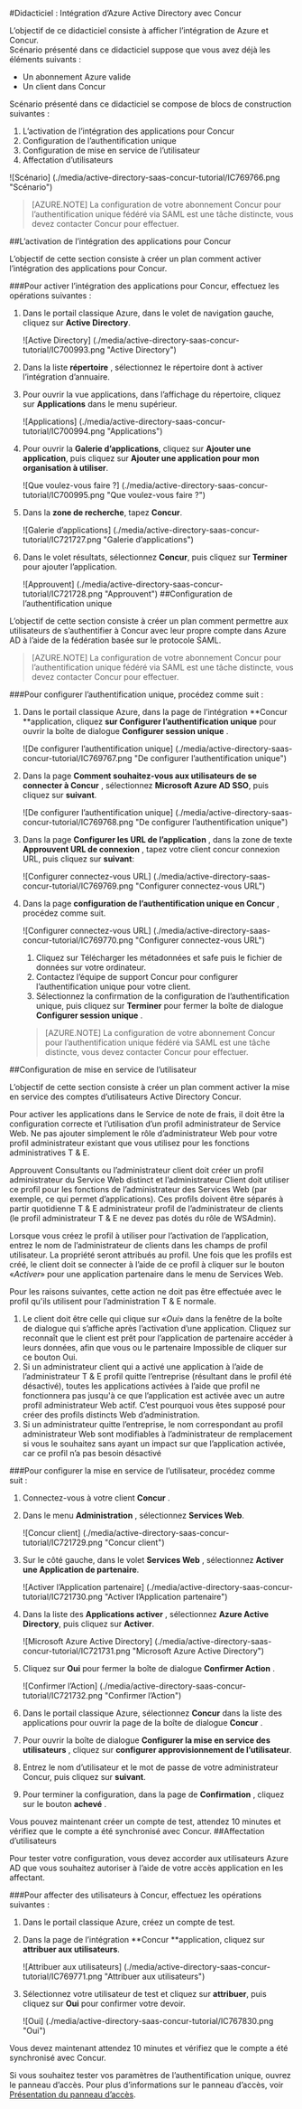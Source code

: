 <properties 
    pageTitle="Didacticiel : Intégration d’Azure Active Directory avec Concur | Microsoft Azure" 
    description="Découvrez comment utiliser Concur avec Azure Active Directory pour activer l’authentification unique, la mise en service automatisé et bien plus encore !" 
    services="active-directory" 
    authors="jeevansd"  
    documentationCenter="na" 
    manager="femila"/>
<tags 
    ms.service="active-directory" 
    ms.devlang="na" 
    ms.topic="article" 
    ms.tgt_pltfrm="na" 
    ms.workload="identity" 
    ms.date="09/29/2016" 
    ms.author="jeedes" />

#<a name="tutorial-azure-active-directory-integration-with-concur"></a>Didacticiel : Intégration d’Azure Active Directory avec Concur  


L’objectif de ce didacticiel consiste à afficher l’intégration de Azure et Concur.  
Scénario présenté dans ce didacticiel suppose que vous avez déjà les éléments suivants :

-   Un abonnement Azure valide
-   Un client dans Concur

Scénario présenté dans ce didacticiel se compose de blocs de construction suivantes :

1.  L’activation de l’intégration des applications pour Concur
2.  Configuration de l’authentification unique
3.  Configuration de mise en service de l’utilisateur
4.  Affectation d’utilisateurs

![Scénario] (./media/active-directory-saas-concur-tutorial/IC769766.png "Scénario")

>[AZURE.NOTE] La configuration de votre abonnement Concur pour l’authentification unique fédéré via SAML est une tâche distincte, vous devez contacter Concur pour effectuer.

##<a name="enabling-the-application-integration-for-concur"></a>L’activation de l’intégration des applications pour Concur

L’objectif de cette section consiste à créer un plan comment activer l’intégration des applications pour Concur.

###<a name="to-enable-the-application-integration-for-concur-perform-the-following-steps"></a>Pour activer l’intégration des applications pour Concur, effectuez les opérations suivantes :

1.  Dans le portail classique Azure, dans le volet de navigation gauche, cliquez sur **Active Directory**.

    ![Active Directory] (./media/active-directory-saas-concur-tutorial/IC700993.png "Active Directory")

2.  Dans la liste **répertoire** , sélectionnez le répertoire dont à activer l’intégration d’annuaire.

3.  Pour ouvrir la vue applications, dans l’affichage du répertoire, cliquez sur **Applications** dans le menu supérieur.

    ![Applications] (./media/active-directory-saas-concur-tutorial/IC700994.png "Applications")

4.  Pour ouvrir la **Galerie d’applications**, cliquez sur **Ajouter une application**, puis cliquez sur **Ajouter une application pour mon organisation à utiliser**.

    ![Que voulez-vous faire ?] (./media/active-directory-saas-concur-tutorial/IC700995.png "Que voulez-vous faire ?")

5.  Dans la **zone de recherche**, tapez **Concur**.

    ![Galerie d’applications] (./media/active-directory-saas-concur-tutorial/IC721727.png "Galerie d’applications")

6.  Dans le volet résultats, sélectionnez **Concur**, puis cliquez sur **Terminer** pour ajouter l’application.

    ![Approuvent] (./media/active-directory-saas-concur-tutorial/IC721728.png "Approuvent")
##<a name="configuring-single-sign-on"></a>Configuration de l’authentification unique

L’objectif de cette section consiste à créer un plan comment permettre aux utilisateurs de s’authentifier à Concur avec leur propre compte dans Azure AD à l’aide de la fédération basée sur le protocole SAML.

>[AZURE.NOTE] La configuration de votre abonnement Concur pour l’authentification unique fédéré via SAML est une tâche distincte, vous devez contacter Concur pour effectuer.

###<a name="to-configure-single-sign-on-perform-the-following-steps"></a>Pour configurer l’authentification unique, procédez comme suit :

1.  Dans le portail classique Azure, dans la page de l’intégration **Concur **application, cliquez **sur Configurer l’authentification unique** pour ouvrir la boîte de dialogue **Configurer session unique** .

    ![De configurer l’authentification unique] (./media/active-directory-saas-concur-tutorial/IC769767.png "De configurer l’authentification unique")

2.  Dans la page **Comment souhaitez-vous aux utilisateurs de se connecter à Concur** , sélectionnez **Microsoft Azure AD SSO**, puis cliquez sur **suivant**.

    ![De configurer l’authentification unique] (./media/active-directory-saas-concur-tutorial/IC769768.png "De configurer l’authentification unique")

3.  Dans la page **Configurer les URL de l’application** , dans la zone de texte **Approuvent URL de connexion** , tapez votre client concur connexion URL, puis cliquez sur **suivant**: 

    ![Configurer connectez-vous URL] (./media/active-directory-saas-concur-tutorial/IC769769.png "Configurer connectez-vous URL")

4.  Dans la page **configuration de l’authentification unique en Concur** , procédez comme suit.

    ![Configurer connectez-vous URL] (./media/active-directory-saas-concur-tutorial/IC769770.png "Configurer connectez-vous URL")

    1.  Cliquez sur Télécharger les métadonnées et safe puis le fichier de données sur votre ordinateur.
    2.  Contactez l’équipe de support Concur pour configurer l’authentification unique pour votre client.
    3.  Sélectionnez la confirmation de la configuration de l’authentification unique, puis cliquez sur **Terminer** pour fermer la boîte de dialogue **Configurer session unique** .  

    >[AZURE.NOTE] La configuration de votre abonnement Concur pour l’authentification unique fédéré via SAML est une tâche distincte, vous devez contacter Concur pour effectuer.

##<a name="configuring-user-provisioning"></a>Configuration de mise en service de l’utilisateur

L’objectif de cette section consiste à créer un plan comment activer la mise en service des comptes d’utilisateurs Active Directory Concur.

Pour activer les applications dans le Service de note de frais, il doit être la configuration correcte et l’utilisation d’un profil administrateur de Service Web. Ne pas ajouter simplement le rôle d’administrateur Web pour votre profil administrateur existant que vous utilisez pour les fonctions administratives T & E.

Approuvent Consultants ou l’administrateur client doit créer un profil administrateur du Service Web distinct et l’administrateur Client doit utiliser ce profil pour les fonctions de l’administrateur des Services Web (par exemple, ce qui permet d’applications). Ces profils doivent être séparés à partir quotidienne T & E administrateur profil de l’administrateur de clients (le profil administrateur T & E ne devez pas dotés du rôle de WSAdmin).

Lorsque vous créez le profil à utiliser pour l’activation de l’application, entrez le nom de l’administrateur de clients dans les champs de profil utilisateur. La propriété seront attribués au profil. Une fois que les profils est créé, le client doit se connecter à l’aide de ce profil à cliquer sur le bouton «*Activer*» pour une application partenaire dans le menu de Services Web.

Pour les raisons suivantes, cette action ne doit pas être effectuée avec le profil qu'ils utilisent pour l’administration T & E normale.

1.  Le client doit être celle qui clique sur «*Oui*» dans la fenêtre de la boîte de dialogue qui s’affiche après l’activation d’une application. Cliquez sur reconnaît que le client est prêt pour l’application de partenaire accéder à leurs données, afin que vous ou le partenaire Impossible de cliquer sur ce bouton Oui.
2.  Si un administrateur client qui a activé une application à l’aide de l’administrateur T & E profil quitte l’entreprise (résultant dans le profil été désactivé), toutes les applications activées à l’aide que profil ne fonctionnera pas jusqu'à ce que l’application est activée avec un autre profil administrateur Web actif. C’est pourquoi vous êtes supposé pour créer des profils distincts Web d’administration.
3.  Si un administrateur quitte l’entreprise, le nom correspondant au profil administrateur Web sont modifiables à l’administrateur de remplacement si vous le souhaitez sans ayant un impact sur que l’application activée, car ce profil n’a pas besoin désactivé

###<a name="to-configure-user-provisioning-perform-the-following-steps"></a>Pour configurer la mise en service de l’utilisateur, procédez comme suit :

1.  Connectez-vous à votre client **Concur** .

2.  Dans le menu **Administration** , sélectionnez **Services Web**.

    ![Concur client] (./media/active-directory-saas-concur-tutorial/IC721729.png "Concur client")

3.  Sur le côté gauche, dans le volet **Services Web** , sélectionnez **Activer une Application de partenaire**.

    ![Activer l’Application partenaire] (./media/active-directory-saas-concur-tutorial/IC721730.png "Activer l’Application partenaire")

4.  Dans la liste des **Applications activer** , sélectionnez **Azure Active Directory**, puis cliquez sur **Activer**.

    ![Microsoft Azure Active Directory] (./media/active-directory-saas-concur-tutorial/IC721731.png "Microsoft Azure Active Directory")

5.  Cliquez sur **Oui** pour fermer la boîte de dialogue **Confirmer Action** .

    ![Confirmer l’Action] (./media/active-directory-saas-concur-tutorial/IC721732.png "Confirmer l’Action")

6.  Dans le portail classique Azure, sélectionnez **Concur** dans la liste des applications pour ouvrir la page de la boîte de dialogue **Concur** .

7.  Pour ouvrir la boîte de dialogue **Configurer la mise en service des utilisateurs** , cliquez sur **configurer approvisionnement de l’utilisateur**.

8.  Entrez le nom d’utilisateur et le mot de passe de votre administrateur Concur, puis cliquez sur **suivant**.

9.  Pour terminer la configuration, dans la page de **Confirmation** , cliquez sur le bouton **achevé** .

Vous pouvez maintenant créer un compte de test, attendez 10 minutes et vérifiez que le compte a été synchronisé avec Concur.
##<a name="assigning-users"></a>Affectation d’utilisateurs

Pour tester votre configuration, vous devez accorder aux utilisateurs Azure AD que vous souhaitez autoriser à l’aide de votre accès application en les affectant.

###<a name="to-assign-users-to-concur-perform-the-following-steps"></a>Pour affecter des utilisateurs à Concur, effectuez les opérations suivantes :

1.  Dans le portail classique Azure, créez un compte de test.

2.  Dans la page de l’intégration **Concur **application, cliquez sur **attribuer aux utilisateurs**.

    ![Attribuer aux utilisateurs] (./media/active-directory-saas-concur-tutorial/IC769771.png "Attribuer aux utilisateurs")

3.  Sélectionnez votre utilisateur de test et cliquez sur **attribuer**, puis cliquez sur **Oui** pour confirmer votre devoir.

    ![Oui] (./media/active-directory-saas-concur-tutorial/IC767830.png "Oui")

Vous devez maintenant attendez 10 minutes et vérifiez que le compte a été synchronisé avec Concur.

Si vous souhaitez tester vos paramètres de l’authentification unique, ouvrez le panneau d’accès. Pour plus d’informations sur le panneau d’accès, voir [Présentation du panneau d’accès](active-directory-saas-access-panel-introduction.md).
